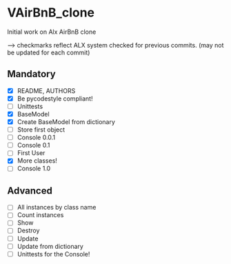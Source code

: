 # VAirBnB\_clone
Initial work on Alx AirBnB clone

--> checkmarks reflect ALX system checked for previous commits.
(may not be updated for each commit)

## Mandatory
- [x] README, AUTHORS
- [x] Be pycodestyle compliant!
- [ ] Unittests
- [x] BaseModel
- [x] Create BaseModel from dictionary
- [ ] Store first object
- [ ] Console 0.0.1
- [ ] Console 0.1
- [ ] First User
- [x] More classes!
- [ ] Console 1.0
## Advanced 
- [ ]  All instances by class name
- [ ] Count instances
- [ ] Show
- [ ] Destroy
- [ ] Update
- [ ] Update from dictionary
- [ ] Unittests for the Console!
